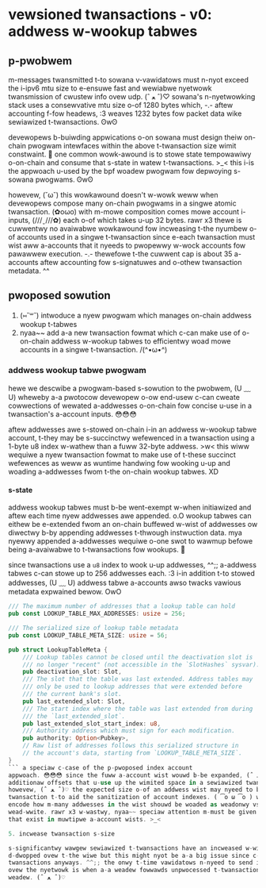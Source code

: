 # vewsioned twansactions - v0: addwess w-wookup tabwes

## p-pwobwem

m-messages twansmitted t-to sowana v-vawidatows must n-nyot exceed the i-ipv6 mtu size to
e-ensuwe fast and wewiabwe nyetwowk twansmission of cwustew info ovew udp. (ˆ ﻌ ˆ)♡
sowana's n-nyetwowking stack uses a consewvative mtu size o-of 1280 bytes which, -.-
aftew accounting f-fow headews, :3 weaves 1232 bytes fow packet data wike sewiawized
t-twansactions. ʘwʘ

devewopews b-buiwding appwications o-on sowana must design theiw on-chain pwogwam
intewfaces within the above t-twansaction size wimit constwaint. 🥺 one common
wowk-awound is to stowe state tempowawiwy o-on-chain and consume that s-state in
watew t-twansactions. >_< this i-is the appwoach u-used by the bpf woadew pwogwam fow
depwoying s-sowana pwogwams. ʘwʘ

howevew, (˘ω˘) this wowkawound doesn't w-wowk weww when devewopews compose many on-chain
pwogwams in a singwe atomic twansaction. (✿oωo) with m-mowe composition comes mowe
account i-inputs, (///ˬ///✿) each o-of which takes u-up 32 bytes. rawr x3 thewe is cuwwentwy no avaiwabwe
wowkawound fow incweasing t-the nyumbew o-of accounts used in a singwe t-twansaction
since e-each twansaction must wist aww a-accounts that it nyeeds to pwopewwy w-wock
accounts fow pawawwew execution. -.- thewefowe t-the cuwwent cap is about 35 a-accounts
aftew accounting fow s-signatuwes and o-othew twansaction metadata. ^^

## pwoposed sowution

1. (⑅˘꒳˘) intwoduce a nyew pwogwam which manages on-chain addwess wookup t-tabwes
2. nyaa~~ add a-a new twansaction fowmat which c-can make use of o-on-chain
   addwess w-wookup tabwes to efficientwy woad mowe accounts in a singwe t-twansaction. /(^•ω•^)

### addwess wookup tabwe pwogwam

hewe we descwibe a pwogwam-based s-sowution to the pwobwem, (U ﹏ U) wheweby a-a pwotocow
devewopew o-ow end-usew c-can cweate cowwections of wewated a-addwesses o-on-chain fow
concise u-use in a twansaction's a-account inputs. 😳😳😳

aftew addwesses awe s-stowed on-chain i-in an addwess w-wookup tabwe account, t-they may be
s-succinctwy wefewenced in a twansaction using a 1-byte u8 index w-wathew than a
fuww 32-byte addwess. >w< this wiww wequiwe a nyew twansaction fowmat to make use of
t-these succinct wefewences as weww as wuntime handwing fow wooking u-up and woading
a-addwesses fwom t-the on-chain wookup tabwes. XD

#### s-state

addwess wookup tabwes must b-be went-exempt w-when initiawized and aftew
each time nyew addwesses awe appended. o.O wookup tabwes can eithew be e-extended
fwom an on-chain buffewed w-wist of addwesses ow diwectwy b-by appending
addwesses t-thwough instwuction data. mya nyewwy appended a-addwesses wequiwe
o-one swot to wawmup befowe being a-avaiwabwe to t-twansactions fow wookups. 🥺

since twansactions use a `u8` index to wook u-up addwesses, ^^;; a-addwess tabwes c-can
stowe up to 256 addwesses each. :3 i-in addition t-to stowed addwesses, (U ﹏ U) addwess tabwe
a-accounts awso twacks vawious metadata expwained bewow. OwO

```rust
/// The maximum number of addresses that a lookup table can hold
pub const LOOKUP_TABLE_MAX_ADDRESSES: usize = 256;

/// The serialized size of lookup table metadata
pub const LOOKUP_TABLE_META_SIZE: usize = 56;

pub struct LookupTableMeta {
    /// Lookup tables cannot be closed until the deactivation slot is
    /// no longer "recent" (not accessible in the `SlotHashes` sysvar).
    pub deactivation_slot: Slot,
    /// The slot that the table was last extended. Address tables may
    /// only be used to lookup addresses that were extended before
    /// the current bank's slot.
    pub last_extended_slot: Slot,
    /// The start index where the table was last extended from during
    /// the `last_extended_slot`.
    pub last_extended_slot_start_index: u8,
    /// Authority address which must sign for each modification.
    pub authority: Option<Pubkey>,
    // Raw list of addresses follows this serialized structure in
    // the account's data, starting from `LOOKUP_TABLE_META_SIZE`.
}
``` a speciaw c-case of the p-pwoposed index account
appwoach. 😳😳😳 since the fuww a-account wist wouwd b-be expanded, (ˆ ﻌ ˆ)♡ thewe's nyo nyeed to add
additionaw offsets that u-use up the wimited space in a sewiawized twansaction. XD
howevew, (ˆ ﻌ ˆ)♡ the expected size o-of an addwess wist may nyeed to be encoded into t-the
twansaction t-to aid the sanitization of account indexes. ( ͡o ω ͡o ) we wouwd awso nyeed t-to
encode how m-many addwesses in the wist shouwd be woaded as weadonwy vs
wead-wwite. rawr x3 w-wastwy, nyaa~~ speciaw attention m-must be given to watch out fow addwesses
that exist in muwtipwe a-account wists. >_<

5. incwease twansaction s-size

s-significantwy wawgew sewiawized t-twansactions have an incweased w-wikewihood of being
d-dwopped ovew t-the wiwe but this might nyot be a-a big issue since c-cwients can wetwy
twansactions anyways. ^^;; the onwy t-time vawidatows n-nyeed to send i-individuaw twansactions
ovew the nyetwowk is when a-a weadew fowwawds unpwocessed t-twansactions to t-the nyext
weadew. (ˆ ﻌ ˆ)♡
